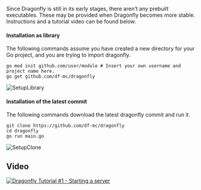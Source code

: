 Since Dragonfly is still in its early stages, there aren't any prebuilt executables. These may be provided when Dragonfly becomes more stable. Instructions and a tutorial video can be found below.

#### Installation as library
The following commands assume you have created a new directory for your Go project, and you are trying to import dragonfly.
```shell
go mod init github.com/user/module # Insert your own username and project name here.
go get github.com/df-mc/dragonfly
```

![SetupLibrary](https://user-images.githubusercontent.com/16114089/121804512-0f843900-cc47-11eb-9320-d195393b5a1f.gif)

#### Installation of the latest commit
The following commands download the latest dragonfly commit and run it.
```shell
git clone https://github.com/df-mc/dragonfly
cd dragonfly
go run main.go
```

![SetupClone](https://user-images.githubusercontent.com/16114089/121804495-ff6c5980-cc46-11eb-8e31-df4d94782e5b.gif)


## Video
[![Dragonfly Tutorial #1 - Starting a server](http://img.youtube.com/vi/21W0jueJ7oU/0.jpg)](http://www.youtube.com/watch?v=21W0jueJ7oU "Dragonfly Tutorial #1 - Starting a server")

